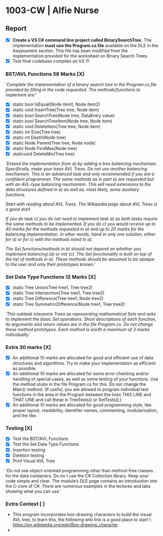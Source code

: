 # 1003-CW | Alfie Nurse

## Report

- [X] **Create a VS C# command line project called BinarySearchTree.** The implementation **must use the Program.cs file** available on the DLE in the Assessment section. This file has been modified from the implementation provided for the worksheet on Binary Search Trees.
- [X] Test final codebase compiles on VS !!!

### BST/AVL Functions 58 Marks [X]

*'Complete the implementation of a binary search tree in the Program.cs file provided by filling in the code requested. The methods/functions to implement are:'*

- [X] static bool IsEqual(Node item1, Node item2)
- [X] static void InsertTree(Tree tree, Node item)
- [X] static bool SearchTree(Node tree, DataEntry value)
- [X] static bool SearchTreeItem(Node tree, Node item)
- [X] static void DeleteItem(Tree tree, Node item)
- [X] static int Size(Tree tree)
- [X] static int Depth(Node tree)
- [X] static Node Parent(Tree tree, Node node)
- [X] static Node FindMax(Node tree)
- [X] staticvoid DeleteMin(Tree tree)

*'Extend the implementation from a) by adding a tree balancing mechanism. Specifically, make your trees AVL Trees. Do not use another balancing mechanism. This is an advanced task and only recommended if you are a confident programmer. The same methods as in part a) are requested but with an AVL-type balancing mechanism. This will need extensions to the data structures defined in a) as well as, most likely, some auxiliary functions.*

*Start with reading about AVL Trees. The Wikipedia page about AVL Trees is a good start.*

*If you do task c) you do not need to implement task a) as both tasks require the same methods to be implemented. If you do c) you would receive up to 40 marks for the methods requested in a) and up to 20 marks for the balancing implementation. In other words, hand in only one solution, either for a) or for c) with the methods listed in a).*

*The Set functions/methods in b) should not depend on whether you implement balancing (a) or not (c). The Set functionality is built on top of the list of methods in a). These methods should be assumed to be opaque to the user and only their prototypes known.'*

### Set Data Type Functions 12 Marks [X]

- [X] static Tree Union(Tree tree1, Tree tree2)
- [X] static Tree Intersection(Tree tree1, Tree tree2)
- [X] static Tree Difference(Tree tree1, Node tree2)
- [X] static Tree SymmetricDifference(Node tree1, Tree tree2)

*'This subtask interprets Trees as representing mathematical Sets and asks to implement the basic Set operations. Short descriptions of each function, its arguments and return values are in the file Program.cs. Do not change these method prototypes. Each method is worth a maximum of 3 marks individually.'*

### Extra 30 marks [X]

- [X] An additional 10 marks are allocated for good and efficient use of data structures and algorithms. Try to make your implementation as efficient as possible.
- [X] An additional 10 marks are allocated for some error checking and/or handling of special cases, as well as some testing of your functions. Use the method stubs in the file Program.cs for this. Do not change the Main() method. (If useful, you are allowed to program individual test functions in the area in the Program between the lines THIS LINE and THAT LINE and call these in TreeTests() or SetTests().)
- [X] An additional 10 marks are allocated for good programming style, like proper layout, readability, identifier names, commenting, modularisation, and the like.

### Testing [X]

- [X] Test the BST/AVL Functions
- [X] Test the Set Data Type Functions
- [X] Insertion testing
- [X] Deletion testing
- [X] Print Visual AVL Tree

'Do not use object-oriented programming other than method-free classes for the data containers. Do no	t use the C# Collection library. Keep your code simple and clear. The module’s DLE page contains an introduction into the C-core of C#. There are numerous examples in the lectures and labs showing what you can use.'

### Extra Context [ ]

- This program incorporates box-drawing characters to build the visual AVL tree, to learn this, the following wiki link is a good place to start !:  https://en.wikipedia.org/wiki/Box-drawing_character
-
